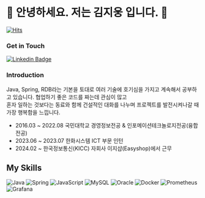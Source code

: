 # 🤖  안녕하세요. 저는 김지웅 입니다. 🐯

[![Hits](https://hits.seeyoufarm.com/api/count/incr/badge.svg?url=https%3A%2F%2Fgithub.com%2Fwisehero&count_bg=%2376FB11&title_bg=%23198BD7&icon=github.svg&icon_color=%23000000&title=Visitors&edge_flat=false)](https://hits.seeyoufarm.com)

### Get in Touch

[![Linkedin Badge](https://img.shields.io/badge/-LinkedIn-blue?style=flat-square&logo=Linkedin&logoColor=white&link=https://www.linkedin.com/in/%EC%A7%80%EC%9B%85-%EA%B9%80-50812319b/)](https://www.linkedin.com/in/%EC%A7%80%EC%9B%85-%EA%B9%80-50812319b/)

### Introduction 

Java, Spring, RDB라는 기본을 토대로 여러 기술에 호기심을 가지고 계속해서 공부하고 있습니다. 협업하기 좋은 코드를 짜는데 관심이 많고  
혼자 일하는 것보다는 동료와 함께 건설적인 대화를 나누며 프로젝트를 발전시켜나갈 때 가장 행복함을 느낍니다. 

- 2016.03 ~ 2022.08 국민대학교 경영정보전공 & 인포메이션테크놀로지전공(융합전공)
- 2023.06 ~ 2023.07 한화시스템 ICT 부문 인턴
- 2024.02 ~ 한국정보통신(KICC) 자회사 이지샵(Easyshop)에서 근무

## My Skills

![Java](https://img.shields.io/badge/Java-ED8B00?style=flat-square&logo=java&logoColor=white)
![Spring](https://img.shields.io/badge/Spring-6DB33F?style=flat-square&logo=spring&logoColor=white)
![JavaScript](https://img.shields.io/badge/JavaScript-F7DF1E?style=flat-square&logo=javascript&logoColor=black)
![MySQL](https://img.shields.io/badge/MySQL-4479A1?style=flat-square&logo=mysql&logoColor=white)
![Oracle](https://img.shields.io/badge/Oracle-F80000?style=flat-square&logo=oracle&logoColor=white)
![Docker](https://img.shields.io/badge/Docker-2496ED?style=flat-square&logo=docker&logoColor=white)
![Prometheus](https://img.shields.io/badge/Prometheus-E6522C?style=flat-square&logo=prometheus&logoColor=white)
![Grafana](https://img.shields.io/badge/Grafana-F46800?style=flat-square&logo=grafana&logoColor=white)
